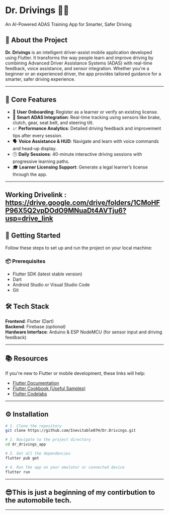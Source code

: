 # Dr. Drivings 🚗📱  
An AI-Powered ADAS Training App for Smarter, Safer Driving

## 📱 About the Project

**Dr. Drivings** is an intelligent driver-assist mobile application developed using Flutter. It transforms the way people learn and improve driving by combining Advanced Driver Assistance Systems (ADAS) with real-time feedback, voice assistance, and sensor integration. Whether you're a beginner or an experienced driver, the app provides tailored guidance for a smarter, safer driving experience.

---

## 🎯 Core Features

- 👤 **User Onboarding**: Register as a learner or verify an existing license.
- 🧠 **Smart ADAS Integration**: Real-time tracking using sensors like brake, clutch, gear, seat belt, and steering tilt.
- 📈 **Performance Analytics**: Detailed driving feedback and improvement tips after every session.
- 🗣️ **Voice Assistance & HUD**: Navigate and learn with voice commands and head-up display.
- 🕒 **Daily Sessions**: 40-minute interactive driving sessions with progressive learning paths.
- 🎓 **Learner Licensing Support**: Generate a legal learner’s license through the app.

---

## Working Drivelink : https://drive.google.com/drive/folders/1CMoHFP96X5Q2vpDOdO9MNuaDt4AVTju6?usp=drive_link

## 🚀 Getting Started

Follow these steps to set up and run the project on your local machine:

### 📦 Prerequisites

- Flutter SDK (latest stable version)
- Dart
- Android Studio or Visual Studio Code
- Git

## 🛠️ Tech Stack  
**Frontend**: Flutter (Dart)  
**Backend**: Firebase *(optional)*  
**Hardware Interface**: Arduino & ESP NodeMCU (for sensor input and driving feedback)

---

## 📚 Resources  
If you're new to Flutter or mobile development, these links will help:

- [Flutter Documentation](https://flutter.dev/docs)  
- [Flutter Cookbook (Useful Samples)](https://flutter.dev/docs/cookbook)  
- [Flutter Codelabs](https://flutter.dev/docs/codelabs)

---

## ⚙️ Installation

```bash
# 1. Clone the repository
git clone https://github.com/Inevitable07H/Dr.Drivings.git

# 2. Navigate to the project directory
cd dr_drivings_app

# 3. Get all the dependencies
flutter pub get

# 4. Run the app on your emulator or connected device
flutter run
```

---

## 😎This is just a beginning of my contirbution to the automobile tech. 

---


